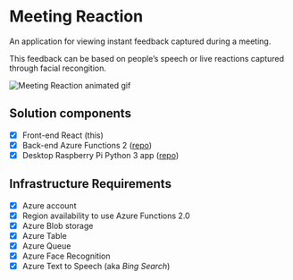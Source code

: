 # Meeting Reaction
An application for viewing instant feedback captured during a meeting.

This feedback can be based on people’s speech or live reactions captured through facial recongition.

<img src="https://media.giphy.com/media/MZKh6n4CKGa50YZCSW/giphy.gif" alt="Meeting Reaction animated gif" />

## Solution components

- [x] Front-end React (this)
- [x] Back-end Azure Functions 2 ([repo](https://github.com/BeyondLabsEY/meeting-reaction-functions))
- [x] Desktop Raspberry Pi Python 3 app ([repo](https://github.com/BeyondLabsEY/meeting-reaction-rasp))

## Infrastructure Requirements

- [x] Azure account
- [x] Region availability to use Azure Functions 2.0
- [x] Azure Blob storage
- [x] Azure Table
- [x] Azure Queue
- [x] Azure Face Recognition
- [x] Azure Text to Speech (aka _Bing Search_)